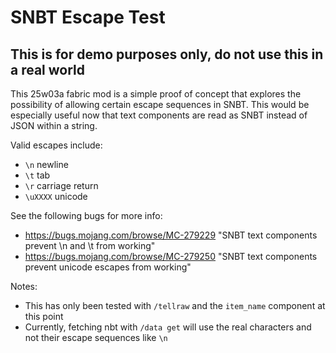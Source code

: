 # SNBT Escape Test

## This is for demo purposes only, do not use this in a real world

This 25w03a fabric mod is a simple proof of concept that explores the possibility of allowing certain escape sequences in SNBT. This would be especially useful now that text components are read as SNBT instead of JSON within a string.

Valid escapes include:
+ `\n` newline
+ `\t` tab
+ `\r` carriage return
+ `\uXXXX` unicode

See the following bugs for more info:
+ https://bugs.mojang.com/browse/MC-279229 "SNBT text components prevent \n and \t from working"
+ https://bugs.mojang.com/browse/MC-279250 "SNBT text components prevent unicode escapes from working"

Notes:
+ This has only been tested with `/tellraw` and the `item_name` component at this point
+ Currently, fetching nbt with `/data get` will use the real characters and not their escape sequences like `\n`
